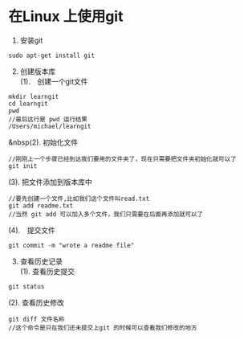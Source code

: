 # 在Linux 上使用git
1. 安装git
```
sudo apt-get install git
```
2. 创建版本库<br>
(1).　创建一个git文件
```
mkdir learngit
cd learngit
pwd
//最后这行是 pwd 运行结果
/Users/michael/learngit
```
&nbsp(2). 初始化文件
```
//刚刚上一个步骤已经到达我们要用的文件夹了，现在只需要把文件夹初始化就可以了
git init
```
   (3). 把文件添加到版本库中
```
//要先创建一个文件,比如我们这个文件叫read.txt
git add readme.txt
//当然 git add 可以加入多个文件，我们只需要在后面再添加就可以了
```
   (4).　提交文件
```
git commit -m "wrote a readme file"
```
3. 查看历史记录<br>
(1). 查看历史提交
```
git status
```
   (2). 查看历史修改
```
git diff 文件名称
//这个命令是只在我们还未提交上git 的时候可以查看我们修改的地方
```
